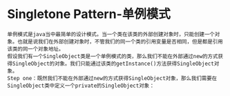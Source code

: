 # Singletone Pattern-单例模式
    单例模式是java当中最简单的设计模式。当一个类在该类的外部创建对象时，只能创建一个对象。也就是说我们在外部创建对象时，不管我们的同一个类的引用变量是否相同，但是都是引用该类的同一个对象地址。  
    假设我们有一个SingleObject类是一个单例模式的类，那么我们不能在外部通过new的方式获得SingleObject的对象。我们只能通过该类的getInstance()方法获得SingleObject对象。  
    Step one：既然我们不能在外部通过new的方式获得SingleObject对象，那么我们需要在SingleObject类中定义一个private的SingleObject对象：  
  
